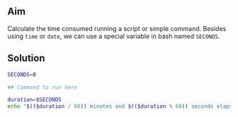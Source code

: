 ## Aim
Calculate the time consumed running a script or simple command.
Besides using `time` or `date`, we can use a special variable in bash named `SECONDS`.

## Solution

```bash
SECONDS=0

## Command to run here

duration=$SECONDS
echo "$(($duration / 60)) minutes and $(($duration % 60)) seconds elapsed."
```
